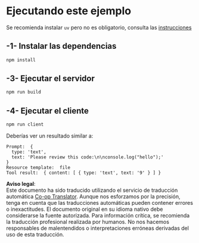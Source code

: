 <!--
CO_OP_TRANSLATOR_METADATA:
{
  "original_hash": "fae57a69c2b62cb7d92ff12da65f36c3",
  "translation_date": "2025-07-13T18:43:01+00:00",
  "source_file": "03-GettingStarted/02-client/solution/typescript/README.md",
  "language_code": "es"
}
-->
# Ejecutando este ejemplo

Se recomienda instalar `uv` pero no es obligatorio, consulta las [instrucciones](https://docs.astral.sh/uv/#highlights)

## -1- Instalar las dependencias

```bash
npm install
```

## -3- Ejecutar el servidor

```bash
npm run build
```

## -4- Ejecutar el cliente

```sh
npm run client
```

Deberías ver un resultado similar a:

```text
Prompt:  {
  type: 'text',
  text: 'Please review this code:\n\nconsole.log("hello");'
}
Resource template:  file
Tool result:  { content: [ { type: 'text', text: '9' } ] }
```

**Aviso legal**:  
Este documento ha sido traducido utilizando el servicio de traducción automática [Co-op Translator](https://github.com/Azure/co-op-translator). Aunque nos esforzamos por la precisión, tenga en cuenta que las traducciones automáticas pueden contener errores o inexactitudes. El documento original en su idioma nativo debe considerarse la fuente autorizada. Para información crítica, se recomienda la traducción profesional realizada por humanos. No nos hacemos responsables de malentendidos o interpretaciones erróneas derivadas del uso de esta traducción.